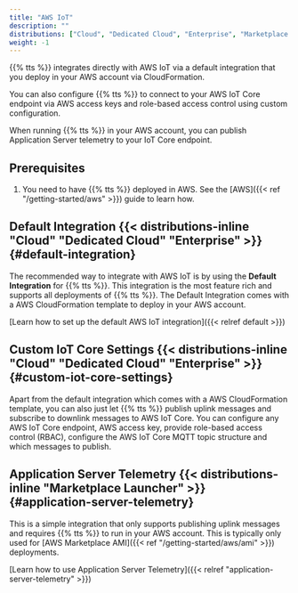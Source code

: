 ```yaml
---
title: "AWS IoT"
description: ""
distributions: ["Cloud", "Dedicated Cloud", "Enterprise", "Marketplace Launcher"]
weight: -1
---
```


{{% tts %}} integrates directly with AWS IoT via a default integration that you deploy in your AWS account via CloudFormation.

You can also configure {{% tts %}} to connect to your AWS IoT Core endpoint via AWS access keys and role-based access control using custom configuration.

<!--more-->

When running {{% tts %}} in your AWS account, you can publish Application Server telemetry to your IoT Core endpoint.

## Prerequisites

1. You need to have {{% tts %}} deployed in AWS. See the [AWS]({{< ref "/getting-started/aws" >}}) guide to learn how.

## Default Integration {{< distributions-inline "Cloud" "Dedicated Cloud" "Enterprise" >}} {#default-integration}

The recommended way to integrate with AWS IoT is by using the **Default Integration** for {{% tts %}}. This integration is the most feature rich and supports all deployments of {{% tts %}}. The Default Integration comes with a AWS CloudFormation template to deploy in your AWS account.

[Learn how to set up the default AWS IoT integration]({{< relref default >}})

## Custom IoT Core Settings {{< distributions-inline "Cloud" "Dedicated Cloud" "Enterprise" >}} {#custom-iot-core-settings}

Apart from the default integration which comes with a AWS CloudFormation template, you can also just let {{% tts %}} publish uplink messages and subscribe to downlink messages to AWS IoT Core. You can configure any AWS IoT Core endpoint, AWS access key, provide role-based access control (RBAC), configure the AWS IoT Core MQTT topic structure and which messages to publish.

## Application Server Telemetry {{< distributions-inline "Marketplace Launcher" >}} {#application-server-telemetry}

This is a simple integration that only supports publishing uplink messages and requires {{% tts %}} to run in your AWS account. This is typically only used for [AWS Marketplace AMI]({{< ref "/getting-started/aws/ami" >}}) deployments.

[Learn how to use Application Server Telemetry]({{< relref "application-server-telemetry" >}})
